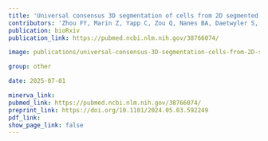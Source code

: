 ```yaml
---
title: 'Universal consensus 3D segmentation of cells from 2D segmented stacks.'
contributors: 'Zhou FY, Marin Z, Yapp C, Zou Q, Nanes BA, Daetwyler S, Jamieson A, Islam MT, Jenkins E, Gihana GM, Lin J, Borges HM, Chang BJ, Weems A, Morrison SJ, Sorger PK, Fiolka RP, Dean KM, Danuser G. (2025).'
publication: bioRxiv
publication_link: https://pubmed.ncbi.nlm.nih.gov/38766074/

image: publications/universal-consensus-3D-segmentation-cells-from-2D-segmented-stacks.png

group: other

date: 2025-07-01

minerva_link:
pubmed_link: https://pubmed.ncbi.nlm.nih.gov/38766074/
preprint_link: https://doi.org/10.1101/2024.05.03.592249
pdf_link:
show_page_link: false
---
```

